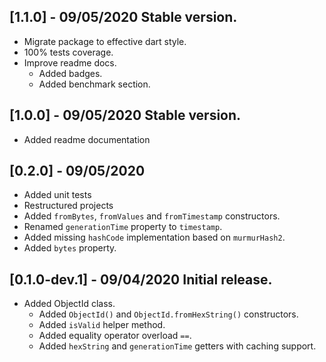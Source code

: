 ## [1.1.0] - 09/05/2020 Stable version.
- Migrate package to effective dart style.
- 100% tests coverage.
- Improve readme docs.
  - Added badges.
  - Added benchmark section.
## [1.0.0] - 09/05/2020 Stable version.
- Added readme documentation
## [0.2.0] - 09/05/2020
- Added unit tests
- Restructured projects
- Added `fromBytes`, `fromValues` and `fromTimestamp` constructors.
- Renamed `generationTime` property to `timestamp`.
- Added missing `hashCode` implementation based on `murmurHash2`.
- Added `bytes` property.
## [0.1.0-dev.1] - 09/04/2020 Initial release.
- Added ObjectId class.
  - Added `ObjectId()` and `ObjectId.fromHexString()` constructors.
  - Added `isValid` helper method.
  - Added equality operator overload `==`.
  - Added `hexString` and `generationTime` getters with caching support.
